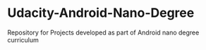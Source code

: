# Udacity-Android-Nano-Degree
Repository for Projects developed as part of Android nano degree curriculum 
